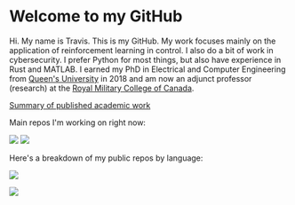 # Welcome to my GitHub

Hi. My name is Travis. This is my GitHub. My work focuses mainly on the application of reinforcement learning in control. I also do a bit of work in cybersecurity. I prefer Python for most things, but also have experience in Rust and MATLAB. I earned my PhD in Electrical and Computer Engineering from [Queen's University](https://www.queensu.ca/) in 2018 and am now an adjunct professor (research) at the [Royal Military College of Canada](https://www.rmc-cmr.ca/en).

[Summary of published academic work](https://scholar.google.com/citations?user=RGlv4ZUAAAAJ&hl=en)

Main repos I'm working on right now:

<img src="https://github-readme-stats.vercel.app/api/pin/?username=tjards&repo=cracking_rust"/>
<img src="https://github-readme-stats.vercel.app/api/pin/?username=tjards&repo=dynamic_encirclement"/>

Here's a breakdown of my public repos by language:

<img src="https://github-readme-stats.vercel.app/api/top-langs?username=tjards&layout=compact"/>



[![](https://img.shields.io/badge/linkedin-%230077B5.svg?style=for-the-badge&logo=linkedin)](https://www.linkedin.com/in/p-travis-jardine-403b3a148)
